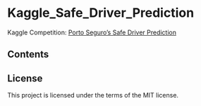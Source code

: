# Kaggle_Safe_Driver_Prediction
Kaggle Competition: [Porto Seguro’s Safe Driver Prediction](https://www.kaggle.com/c/porto-seguro-safe-driver-prediction)

## Contents

## License
This project is licensed under the terms of the MIT license.
